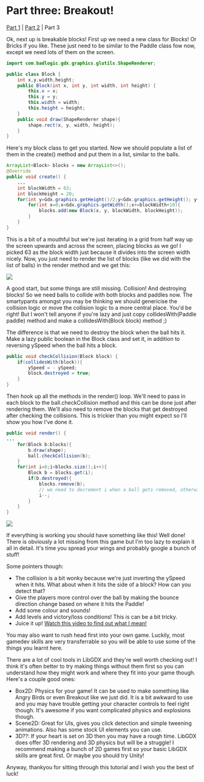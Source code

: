 # Part three: Breakout!
[Part 1](http://tann.space/HelloLibgdx) | [Part 2](http://tann.space/HelloLibgdx/2.html) | Part 3

Ok, next up is breakable blocks! First up we need a new class for Blocks! Or Bricks if you like. These just need to be similar to the Paddle class fow now, except we need lots of them on the screen. 
```java
import com.badlogic.gdx.graphics.glutils.ShapeRenderer;

public class Block {
    int x,y,width,height;
    public Block(int x, int y, int width, int height) {
        this.x = x;
        this.y = y;
        this.width = width;
        this.height = height;
    }
    public void draw(ShapeRenderer shape){
        shape.rect(x, y, width, height);
    }
}
```
Here's my block class to get you started. Now we should populate a list of them in the create() method and put them in a list, similar to the balls.
```java
ArrayList<Block> blocks = new ArrayList<>();
@Override
public void create() {
    ...
    int blockWidth = 63;
    int blockHeight = 20;
    for(int y=Gdx.graphics.getHeight()/2;y<Gdx.graphics.getHeight(); y+=blockHeight+10){
        for(int x=0;x<Gdx.graphics.getWidth();x+=blockWidth+10){
            blocks.add(new Block(x, y, blockWidth, blockHeight));
        }
    }
}
```
This is a bit of a mouthful but we're just iterating in a grid from half way up the screen upwards and across the screen, placing blocks as we go! I picked 63 as the block width just because it divides into the screen width nicely. Now, you just need to render the list of blocks (like we did with the list of balls) in the render method and we get this:

![](http://tann.space/HelloLibgdx/blocks.gif)

A good start, but some things are still missing. Collision! And destroying blocks! So we need balls to collide with both blocks and paddles now. The smartypants amongst you may be thinking we should genericise the collision logic or move the collision logic to a more central place. You'd be right! But I won't tell anyone if you're lazy and just copy collidesWith(Paddle paddle) method and make a collidesWith(Block block) method ;)

The difference is that we need to destroy the block when the ball hits it. Make a lazy public boolean in the Block class and set it, in addition to reversing ySpeed when the ball hits a block.
```java
public void checkCollision(Block block) {
    if(collidesWith(block)){
        ySpeed = - ySpeed;
        block.destroyed = true;
    }
}
```
Then hook up all the methods in the render() loop. We'll need to pass in each block to the ball.checkCollision method and this can be done just after rendering them. We'll also need to remove the blocks that get destroyed after checking the collisions. This is trickier than you might expect so I'll show you how I've done it.

```java
public void render() {
...
    for(Block b:blocks){
        b.draw(shape);
        ball.checkCollision(b);
    }
    for(int i=0;i<blocks.size();i++){
        Block b = blocks.get(i);
        if(b.destroyed){
            blocks.remove(b);
            // we need to decrement i when a ball gets removed, otherwise we skip a ball!
            i--;
        }
    }
}
```

![](http://tann.space/HelloLibgdx/final.gif)

If everything is working you should have something like this! Well done! There is obviously a lot missing from this game but I'm too lazy to explain it all in detail. It's time you spread your wings and probably google a bunch of stuff!

Some pointers though:
- The collision is a bit wonky because we're just inverting the ySpeed when it hits. What about when it hits the side of a block? How can you detect that?
- Give the players more control over the ball by making the bounce direction change based on where it hits the Paddle!
- Add some colour and sounds!
- Add levels and victory/loss conditions! This is can be a bit tricky.
- Juice it up! [Watch this video to find out what I mean!](https://www.youtube.com/watch?v=Fy0aCDmgnxg)

You may also want to rush head first into your own game. Luckily, most gamedev skills are very transferrable so you will be able to use some of the things you learnt here. 

There are a lot of cool tools in LibGDX and they're well worth checking out! I think it's often better to try making things without them first so you can understand how they might work and where they fit into your game though. Here's a couple good ones:

- Box2D: Physics for your game! It can be used to make something like Angry Birds or even Breakout like we just did. It is a bit awkward to use and you may have trouble getting your character controls to feel right though. It's awesome if you want complicated physics and explosions though.
- Scene2D: Great for UIs, gives you click detection and simple tweening animations. Also has some stock UI elements you can use.
- 3D??: If your heart is set on 3D then you may have a rough time. LibGDX does offer 3D rendering and 3D physics but will be a struggle! I recommend making a bunch of 2D games first so your basic LibGDX skills are great first. Or maybe you should try Unity!

Anyway, thankyou for sitting through this tutorial and I wish you the best of luck!

